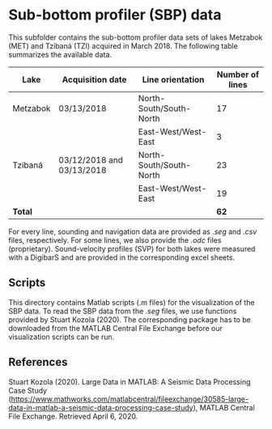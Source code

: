 # Sub-bottom profiler (SBP) data

This subfolder contains the sub-bottom profiler data sets of lakes Metzabok (MET) and Tzibaná (TZI) acquired in March 2018. The following table summarizes the available data.

| Lake | Acquisition date | Line orientation | Number of lines |
| --- | --- | --- | --- |
| Metzabok | 03/13/2018 | North-South/South-North | 17 |
|   |  | East-West/West-East | 3 |
| Tzibaná | 03/12/2018 and 03/13/2018 |North-South/South-North | 23 |
|   |  | East-West/West-East | 19 |
| **Total** | | | **62** |

For every line, sounding and navigation data are provided as *.seg* and *.csv* files, respectively. For some lines, we also provide the *.odc* files (proprietary). Sound-velocity profiles (SVP) for both lakes were measured with a DigibarS and are provided in the corresponding excel sheets.

## Scripts
This directory contains Matlab scripts (.m files) for the visualization of the SBP data. To read the SBP data from the *.seg* files, we use functions provided by Stuart Kozola (2020). The corresponding package has to be downloaded from the MATLAB Central File Exchange before our visualization scripts can be run.

## References
Stuart Kozola (2020). Large Data in MATLAB: A Seismic Data Processing Case Study (https://www.mathworks.com/matlabcentral/fileexchange/30585-large-data-in-matlab-a-seismic-data-processing-case-study), MATLAB Central File Exchange. Retrieved April 6, 2020. 
